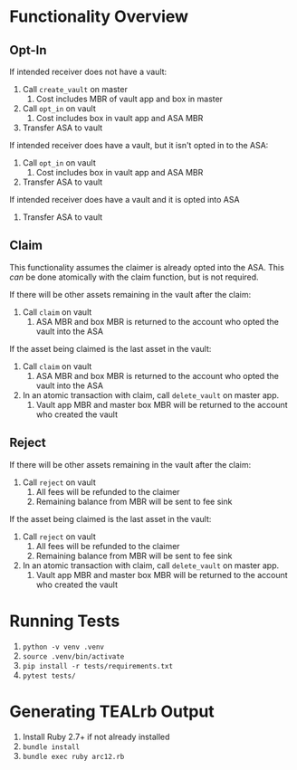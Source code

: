 # Functionality Overview

## Opt-In

If intended receiver does not have a vault:
1. Call `create_vault` on master
   1. Cost includes MBR of vault app and box in master
2. Call `opt_in` on vault
   1. Cost includes box in vault app and ASA MBR
3. Transfer ASA to vault

If intended receiver does have a vault, but it isn't opted in to the ASA:
1. Call `opt_in` on vault
   1. Cost includes box in vault app and ASA MBR
2. Transfer ASA to vault

If intended receiver does have a vault and it is opted into ASA
1. Transfer ASA to vault

## Claim

This functionality assumes the claimer is already opted into the ASA. This *can* be done atomically with the claim function, but is not required.

If there will be other assets remaining in the vault after the claim:
1. Call `claim` on vault
   1. ASA MBR and box MBR is returned to the account who opted the vault into the ASA

If the asset being claimed is the last asset in the vault:
1. Call `claim` on vault
   1. ASA MBR and box MBR is returned to the account who opted the vault into the ASA
2. In an atomic transaction with claim, call `delete_vault` on master app.
   1. Vault app MBR and master box MBR will be returned to the account who created the vault


## Reject

If there will be other assets remaining in the vault after the claim:
1. Call `reject` on vault
   1. All fees will be refunded to the claimer
   2. Remaining balance from MBR will be sent to fee sink

If the asset being claimed is the last asset in the vault:
1. Call `reject` on vault
   1. All fees will be refunded to the claimer
   2. Remaining balance from MBR will be sent to fee sink
2. In an atomic transaction with claim, call `delete_vault` on master app.
   1. Vault app MBR and master box MBR will be returned to the account who created the vault


# Running Tests

1. `python -v venv .venv`
2. `source .venv/bin/activate`
3. `pip install -r tests/requirements.txt`
4. `pytest tests/`

# Generating TEALrb Output

1. Install Ruby 2.7+ if not already installed
2. `bundle install`
3. `bundle exec ruby arc12.rb`